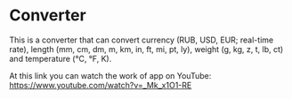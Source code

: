 # Converter
This is a converter that can convert currency (RUB, USD, EUR; real-time rate), length (mm, cm, dm, m, km, in, ft, mi, pt, ly), weight (g, kg, z, t, lb, ct) and temperature (°C, °F, K).

At this link you can watch the work of app on YouTube: https://www.youtube.com/watch?v=_Mk_x1O1-RE

